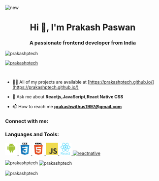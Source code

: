 
<img 
      src="https://images.unsplash.com/photo-1555949963-aa79dcee981c?ixlib=rb-1.2.1&ixid=MnwxMjA3fDB8MHxzZWFyY2h8MTl8fHJlYWN0JTIwanN8ZW58MHx8MHx8&auto=format&fit=crop&w=500&q=60"
     height="600"
     weight="300"
      alt="new"
      />
<h1 align="center">Hi 👋, I'm Prakash Paswan</h1>
<h3 align="center">A passionate frontend developer from India</h3>

<p align="left"> <img src="https://komarev.com/ghpvc/?username=prakashptech&label=Profile%20views&color=0e75b6&style=flat" alt="prakashptech" /> </p>

<p align="left"> <a href="https://github.com/ryo-ma/github-profile-trophy"><img src="https://github-profile-trophy.vercel.app/?username=prakashptech" alt="prakashptech" /></a> </p>

<p align="left"> <a href="https://twitter.com/" target="blank"><img src="https://img.shields.io/twitter/follow/?logo=twitter&style=for-the-badge" alt="" /></a> </p>

- 👨‍💻 All of my projects are available at [https://prakashptech.github.io/](https://prakashptech.github.io/)

- 💬 Ask me about **Reactjs,JavaScript,React Native CSS**

- 📫 How to reach me **prakashwithus1997@gmail.com**

<h3 align="left">Connect with me:</h3>
<p align="left">
</p>

<h3 align="left">Languages and Tools:</h3>
<p align="left"> <a href="https://developer.android.com" target="_blank" rel="noreferrer"> <img src="https://raw.githubusercontent.com/devicons/devicon/master/icons/android/android-original-wordmark.svg" alt="android" width="40" height="40"/> </a> <a href="https://www.w3schools.com/css/" target="_blank" rel="noreferrer"> <img src="https://raw.githubusercontent.com/devicons/devicon/master/icons/css3/css3-original-wordmark.svg" alt="css3" width="40" height="40"/> </a> <a href="https://www.w3.org/html/" target="_blank" rel="noreferrer"> <img src="https://raw.githubusercontent.com/devicons/devicon/master/icons/html5/html5-original-wordmark.svg" alt="html5" width="40" height="40"/> </a> <a href="https://developer.mozilla.org/en-US/docs/Web/JavaScript" target="_blank" rel="noreferrer"> <img src="https://raw.githubusercontent.com/devicons/devicon/master/icons/javascript/javascript-original.svg" alt="javascript" width="40" height="40"/> </a> <a href="https://reactjs.org/" target="_blank" rel="noreferrer"> <img src="https://raw.githubusercontent.com/devicons/devicon/master/icons/react/react-original-wordmark.svg" alt="react" width="40" height="40"/> </a> <a href="https://reactnative.dev/" target="_blank" rel="noreferrer"> <img src="https://reactnative.dev/img/header_logo.svg" alt="reactnative" width="40" height="40"/> </a> </p>

<p><img align="left" src="https://github-readme-stats.vercel.app/api/top-langs?username=prakashptech&show_icons=true&locale=en&layout=compact" alt="prakashptech" /></p>

<p>&nbsp;<img align="center" src="https://github-readme-stats.vercel.app/api?username=prakashptech&show_icons=true&locale=en" alt="prakashptech" /></p>

<p><img align="center" src="https://github-readme-streak-stats.herokuapp.com/?user=prakashptech&" alt="prakashptech" /></p>
